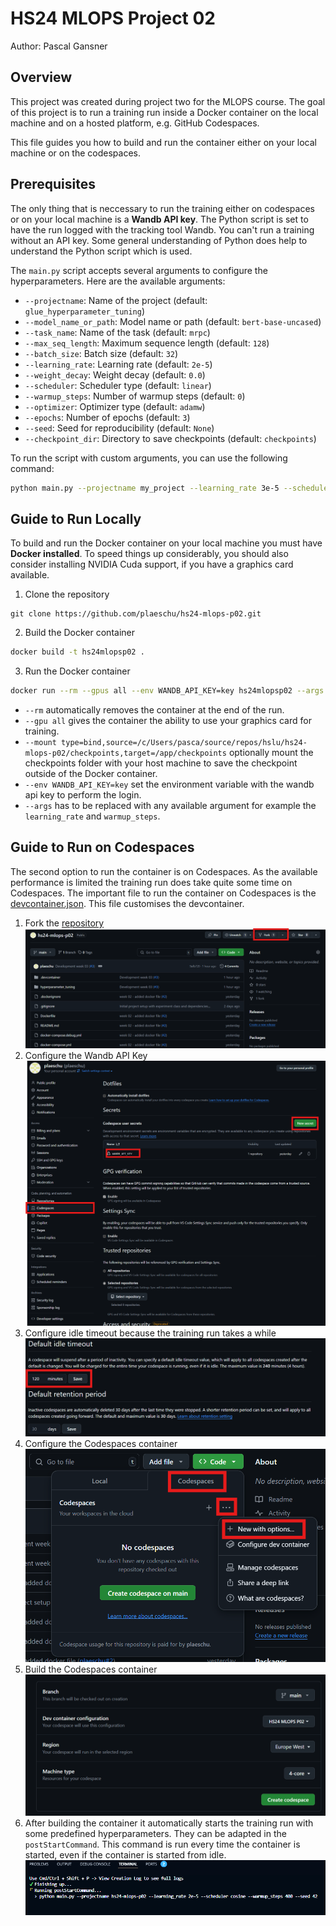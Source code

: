 # HS24 MLOPS Project 02
Author: Pascal Gansner

## Overview
This project was created during project two for the MLOPS course. The goal of this project is to run a training run inside a Docker container on the local machine and on a hosted platform, e.g. GitHub Codespaces.

This file guides you how to build and run the container either on your local machine or on the codespaces.

## Prerequisites
The only thing that is neccessary to run the training either on codespaces or on your local machine is a **Wandb API key**. The Python script is set to have the run logged with the tracking tool Wandb. You can't run a training without an API key. Some general understanding of Python does help to understand the Python script which is used.

The `main.py` script accepts several arguments to configure the hyperparameters. Here are the available arguments:

- `--projectname`: Name of the project (default: `glue_hyperparameter_tuning`)
- `--model_name_or_path`: Model name or path (default: `bert-base-uncased`)
- `--task_name`: Name of the task (default: `mrpc`)
- `--max_seq_length`: Maximum sequence length (default: `128`)
- `--batch_size`: Batch size (default: `32`)
- `--learning_rate`: Learning rate (default: `2e-5`)
- `--weight_decay`: Weight decay (default: `0.0`)
- `--scheduler`: Scheduler type (default: `linear`)
- `--warmup_steps`: Number of warmup steps (default: `0`)
- `--optimizer`: Optimizer type (default: `adamw`)
- `--epochs`: Number of epochs (default: `3`)
- `--seed`: Seed for reproducibility (default: `None`)
- `--checkpoint_dir`: Directory to save checkpoints (default: `checkpoints`)

To run the script with custom arguments, you can use the following command:

```sh
python main.py --projectname my_project --learning_rate 3e-5 --scheduler cosine
```
## Guide to Run Locally
To build and run the Docker container on your local machine you must have **Docker installed**. To speed things up considerably, you should also consider installing NVIDIA Cuda support, if you have a graphics card available.

1. Clone the repository 
```
git clone https://github.com/plaeschu/hs24-mlops-p02.git
```
2. Build the Docker container
```sh
docker build -t hs24mlopsp02 .
```
3. Run the Docker container
```sh
docker run --rm --gpus all --env WANDB_API_KEY=key hs24mlopsp02 --args
``` 
- ``--rm`` automatically removes the container at the end of the run.
- ``--gpu all`` gives the container the ability to use your graphics card for training.
- ``--mount type=bind,source=/c/Users/pasca/source/repos/hslu/hs24-mlops-p02/checkpoints,target=/app/checkpoints`` optionally mount the checkpoints folder with your host machine to save the checkpoint outside of the Docker container.
- ``--env WANDB_API_KEY=key`` set the environment variable with the wandb api key to perform the login.
- ``--args`` has to be replaced with any available argument for example the ``learning_rate`` and ``warmup_steps``.

## Guide to Run on Codespaces
The second option to run the container is on Codespaces. As the available performance is limited the training run does take quite some time on Codespaces. The important file to run the container on Codespaces is the  [devcontainer.json](./\.devcontainer/devcontainer.json). This file customises the devcontainer. 

1. Fork the [repository](https://github.com/plaeschu/hs24-mlops-p02.git)\
![Fork the repository](./assets/fork_repository.png)
1. Configure the Wandb API Key\
![Configure the Wandb API Key](./assets/wandp_api_key.png)
1. Configure idle timeout because the training run takes a while\
![Configure the training run](./assets/default_idle_timeout.png)
1. Configure the Codespaces container\
![Configure the Codespaces ](./assets/configure_container.png)
1. Build the Codespaces container\
![Build the Codespaces](./assets/create_codespace.png)
1. After building the container it automatically starts the training run with some predefined hyperparameters. They can be adapted in the ``postStartCommand``. This command is run every time the container is started, even if the container is started from idle.\
![Training run in codespaces](./assets/codespaces_console.png)
